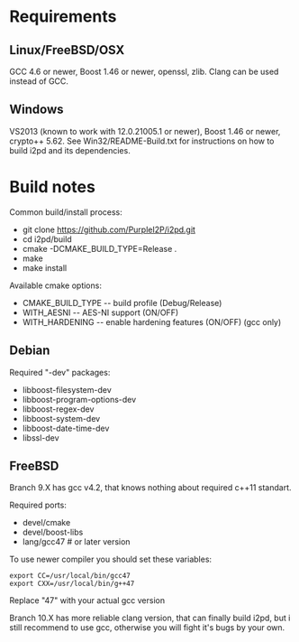 Requirements
============

Linux/FreeBSD/OSX
-----------------

GCC 4.6 or newer, Boost 1.46 or newer, openssl, zlib. Clang can be used instead of GCC.

Windows
-------

VS2013 (known to work with 12.0.21005.1 or newer), Boost 1.46 or newer,
crypto++ 5.62. See Win32/README-Build.txt for instructions on how to build i2pd
and its dependencies.

Build notes
===========

Common build/install process:

* git clone https://github.com/PurpleI2P/i2pd.git
* cd i2pd/build
* cmake -DCMAKE_BUILD_TYPE=Release <more options> .
* make
* make install

Available cmake options:

* CMAKE_BUILD_TYPE -- build profile (Debug/Release)
* WITH_AESNI -- AES-NI support (ON/OFF)
* WITH_HARDENING -- enable hardening features (ON/OFF) (gcc only)

Debian
------

Required "-dev" packages:

* libboost-filesystem-dev
* libboost-program-options-dev
* libboost-regex-dev
* libboost-system-dev
* libboost-date-time-dev
* libssl-dev

FreeBSD
-------

Branch 9.X has gcc v4.2, that knows nothing about required c++11 standart.

Required ports:

* devel/cmake
* devel/boost-libs
* lang/gcc47 # or later version

To use newer compiler you should set these variables:

    export CC=/usr/local/bin/gcc47
    export CXX=/usr/local/bin/g++47

Replace "47" with your actual gcc version

Branch 10.X has more reliable clang version, that can finally build i2pd,
but i still recommend to use gcc, otherwise you will fight it's bugs by
your own.
